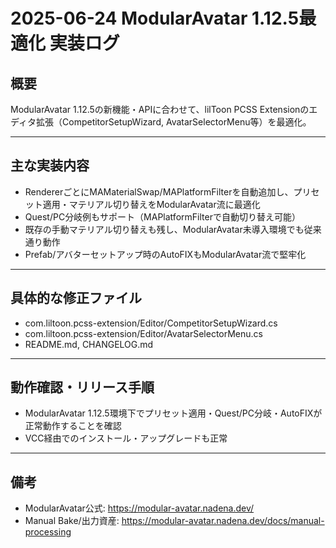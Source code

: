 # 2025-06-24 ModularAvatar 1.12.5最適化 実装ログ

## 概要
ModularAvatar 1.12.5の新機能・APIに合わせて、lilToon PCSS Extensionのエディタ拡張（CompetitorSetupWizard, AvatarSelectorMenu等）を最適化。

---

## 主な実装内容

- RendererごとにMAMaterialSwap/MAPlatformFilterを自動追加し、プリセット適用・マテリアル切り替えをModularAvatar流に最適化
- Quest/PC分岐例もサポート（MAPlatformFilterで自動切り替え可能）
- 既存の手動マテリアル切り替えも残し、ModularAvatar未導入環境でも従来通り動作
- Prefab/アバターセットアップ時のAutoFIXもModularAvatar流で堅牢化

---

## 具体的な修正ファイル
- com.liltoon.pcss-extension/Editor/CompetitorSetupWizard.cs
- com.liltoon.pcss-extension/Editor/AvatarSelectorMenu.cs
- README.md, CHANGELOG.md

---

## 動作確認・リリース手順
- ModularAvatar 1.12.5環境下でプリセット適用・Quest/PC分岐・AutoFIXが正常動作することを確認
- VCC経由でのインストール・アップグレードも正常

---

## 備考
- ModularAvatar公式: https://modular-avatar.nadena.dev/
- Manual Bake/出力資産: https://modular-avatar.nadena.dev/docs/manual-processing 